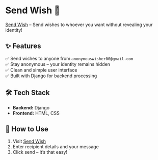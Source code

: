 # Send Wish 🎉  
[Send Wish](https://sendwish.asiradnan.com) – Send wishes to whoever you want without revealing your identity!  

## ✨ Features  
✅ Send wishes to anyone from `anonymouswisher00@gmail.com`  
✅ Stay anonymous – your identity remains hidden  
✅ Clean and simple user interface  
✅ Built with Django for backend processing  

## 🛠 Tech Stack  
- **Backend:** Django  
- **Frontend:** HTML, CSS  

## 🚀 How to Use  
1. Visit [Send Wish](https://sendwish.asiradnan.com)  
2. Enter recipient details and your message  
3. Click send – it’s that easy!  
